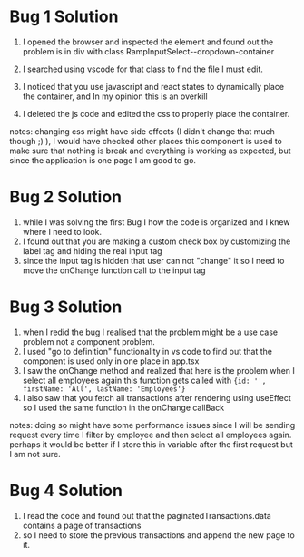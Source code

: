 # Bug 1 Solution

1. I opened the browser and inspected the element and found out the problem is in div with class RampInputSelect--dropdown-container

2. I searched using vscode for that class to find the file I must edit.

3. I noticed that you use javascript and react states to dynamically place the container, and In my opinion this is an overkill

4. I deleted the js code and edited the css to properly place the container.

notes: changing css might have side effects (I didn't change that much though ;) ), I would have checked other places this component is used to make sure that nothing is break and everything is working as expected, but since the application is one page I am good to go.

# Bug 2 Solution

1. while I was solving the first Bug I how the code is organized and I knew where I need to look.
2. I found out that you are making a custom check box by customizing the label tag and hiding the real input tag
3. since the input tag is hidden that user can not "change" it so I need to move the onChange function call to the input tag

# Bug 3 Solution

1. when I redid the bug I realised that the problem might be a use case problem not a component problem.
2. I used "go to definition" functionality in vs code to find out that the component is used only in one place in app.tsx
3. I saw the onChange method and realized that here is the problem when I select all employees again this function gets called with `{id: '', firstName: 'All', lastName: 'Employees'}`
4. I also saw that you fetch all transactions after rendering using useEffect so I used the same function in the onChange callBack

notes: doing so might have some performance issues since I will be sending request every time I filter by employee and then select all employees again. perhaps it would be better if I store this in variable after the first request but I am not sure.



# Bug 4 Solution

1. I read the code and found out that the paginatedTransactions.data contains a page of transactions
2. so I need to store the previous transactions and append the new page to it.


